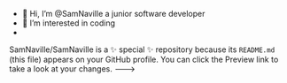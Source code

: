 - 👋 Hi, I’m @SamNaville a junior software developer
- 👀 I’m interested in coding
- 
SamNaville/SamNaville is a ✨ special ✨ repository because its `README.md` (this file) appears on your GitHub profile.
You can click the Preview link to take a look at your changes.
--->
